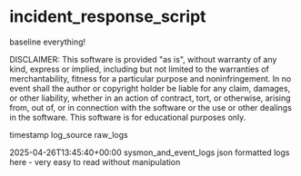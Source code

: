# incident_response_script
baseline everything!

DISCLAIMER: This software is provided "as is", without warranty of any kind, express or implied, including but not limited to the warranties of merchantability, fitness for a particular purpose and noninfringement. In no event shall the author or copyright holder be liable for any claim, damages, or other liability, whether in an action of contract, tort, or otherwise, arising from, out of, or in connection with the software or the use or other dealings in the software. This software is for educational purposes only.

timestamp	log_source	raw_logs


2025-04-26T13:45:40+00:00	sysmon_and_event_logs	json formatted logs here - very easy to read without manipulation
